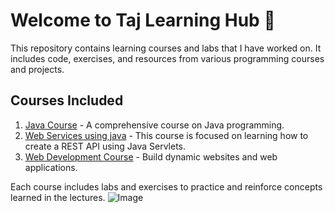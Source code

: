 # Welcome to Taj Learning Hub 👋 

This repository contains learning courses and labs that I have worked on. It includes code, exercises, and resources from various programming courses and projects.
## Courses Included

1. [Java Course](link_to_course_repo) - A comprehensive course on Java programming.
2. [Web Services using java](link_to_course_repo) - This course is focused on learning how to create a REST API using Java Servlets.
3. [Web Development Course](link_to_course_repo) - Build dynamic websites and web applications.

Each course includes labs and exercises to practice and reinforce concepts learned in the lectures.
![Image](https://github.com/user-attachments/assets/55f672a2-0ba4-4e9c-9ba4-3dd68ad49188)
